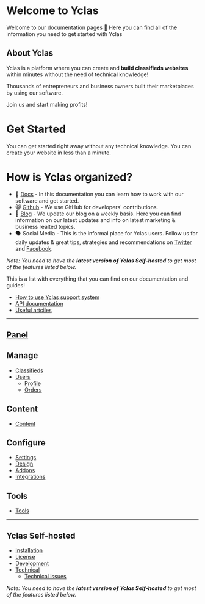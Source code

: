 # Welcome to Yclas

Welcome to our documentation pages **👋** Here you can find all of the information you need to get started with Yclas

## About Yclas
    
Yclas is a platform where you can create and **build classifieds websites** within minutes without the need of technical knowledge!

Thousands of entrepreneurs and business owners built their marketplaces by using our software. 

Join us and start making profits!

# Get Started
You can get started right away without any technical knowledge. You can create your website in less than a minute.

# How is Yclas organized? 

 - 📖 [Docs](http://guides.yclas.com/#/) - In this documentation you can learn how to work with our software and get started.
- 😺 [Github](https://github.com/yclas) - We use GitHub for developers' contributions. 
 - 📝 [Blog](https://yclas.com/blog) - We update our blog on a weekly basis. Here you can find information on our latest updates and info on latest marketing & business realted topics.
 - 🗣 Social Media - This is the informal place for Yclas users. Follow us for daily updates & great tips, strategies and recommendations on [Twitter](https://twitter.com/Yclascom) and [Facebook](https://www.facebook.com/yclascom/). 

*Note: You need to have the **latest version of Yclas Self-hosted** to get most of the features listed below.*

This is a list with everything that you can find on our documentation and guides! 

 - [How to use Yclas support system](Home-how-to-use-yclas-support-system.md)
  -  [API documentation](api-documentation.md)
- [Useful artciles](Useful-articles.md)
---

## [Panel](panel.md)

## Manage
  - [Classifieds](Classifieds.md) 
- [Users](Users.md)
   - [Profile](Profile.md)
   - [Orders](Orders.md)

## Content

- [Content](Content.md)

## Configure

- [Settings](settings.md)
- [Design](Design.md)
- [Addons](Addons.md)
- [Integrations](Integrations.md)


## Tools

 - [Tools](Extras.md)
---
## Yclas Self-hosted
- [Installation](Yclas-self-hosted-installation.md)
- [License](License.md)
- [Development](Yclas-self-hosted-development.md)
- [Technical](Yclas-self-hosted-technical.md)
   - [Technical issues](Technical-issues.md)

  
*Note: You need to have the **latest version of Yclas Self-hosted** to get most of the features listed below.*



